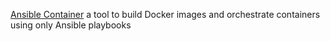 
[Ansible Container](https://github.com/ansible/ansible-container)
a tool to build Docker images and orchestrate containers using only Ansible playbooks
